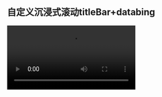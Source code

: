 ## 自定义沉浸式滚动titleBar+databing

<video src="/home/gx/Documents/slidetitlebar/art/6721f04ff92e93fc5a808570e7b4eb85.mp4"></video>

